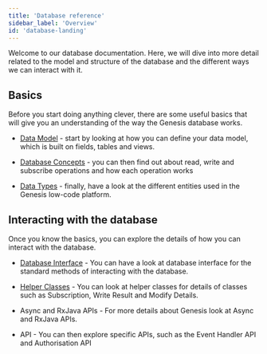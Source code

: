 ```yaml
---
title: 'Database reference'
sidebar_label: 'Overview'
id: 'database-landing'
---
```


Welcome to our database documentation. Here, we will dive into more detail related to the model and structure of the database and the different ways we can interact with it.

## Basics

Before you start doing anything clever, there are some useful basics that will give you an understanding of the way the Genesis database works.

- [Data Model](/database/fields-tables-views/fields-tables-views/) - start by looking at how you can define your data model, which is built on fields, tables and views.

- [Database Concepts](/database/database-concepts/read/) - you can then find out about read, write and subscribe operations and how each operation works

- [Data Types](/database/data-types/table-entities/) - finally, have a look at the different entities used in the Genesis low-code platform.

## Interacting with the database

Once you know the basics, you can explore the details of how you can interact with the database.

- [Database Interface](/database/database-interface/entity-db/) - You can have a look at database interface for the standard methods of interacting with the database.
 

- [Helper Classes](/database/helper-classes/) - You can look at helper classes for details of classes such as Subscription, Write Result and Modify Details.

- Async and RxJava APIs - For more details about Genesis look at Async and RxJava APIs.


- API - You can then explore specific APIs, such as the Event Handler API and Authorisation API


